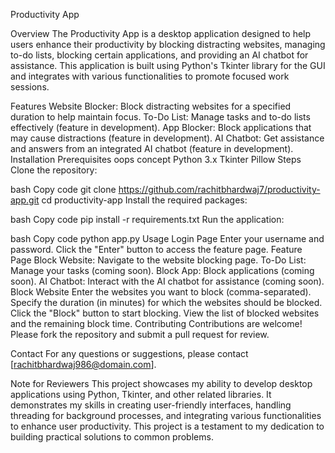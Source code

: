 Productivity App

Overview
The Productivity App is a desktop application designed to help users enhance their productivity by blocking distracting websites, managing to-do lists, blocking certain applications, and providing an AI chatbot for assistance. This application is built using Python's Tkinter library for the GUI and integrates with various functionalities to promote focused work sessions.

Features
Website Blocker: Block distracting websites for a specified duration to help maintain focus.
To-Do List: Manage tasks and to-do lists effectively (feature in development).
App Blocker: Block applications that may cause distractions (feature in development).
AI Chatbot: Get assistance and answers from an integrated AI chatbot (feature in development).
Installation
Prerequisites
oops concept
Python 3.x
Tkinter
Pillow
Steps
Clone the repository:

bash
Copy code
git clone https://github.com/rachitbhardwaj7/productivity-app.git
cd productivity-app
Install the required packages:

bash
Copy code
pip install -r requirements.txt
Run the application:

bash
Copy code
python app.py
Usage
Login Page
Enter your username and password.
Click the "Enter" button to access the feature page.
Feature Page
Block Website: Navigate to the website blocking page.
To-Do List: Manage your tasks (coming soon).
Block App: Block applications (coming soon).
AI Chatbot: Interact with the AI chatbot for assistance (coming soon).
Block Website
Enter the websites you want to block (comma-separated).
Specify the duration (in minutes) for which the websites should be blocked.
Click the "Block" button to start blocking.
View the list of blocked websites and the remaining block time.
Contributing
Contributions are welcome! Please fork the repository and submit a pull request for review.


Contact
For any questions or suggestions, please contact [rachitbhardwaj986@domain.com].

Note for Reviewers
This project showcases my ability to develop desktop applications using Python, Tkinter, and other related libraries. It demonstrates my skills in creating user-friendly interfaces, handling threading for background processes, and integrating various functionalities to enhance user productivity. This project is a testament to my dedication to building practical solutions to common problems.

